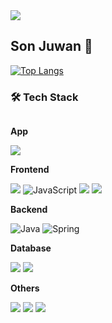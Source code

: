 <img src="https://capsule-render.vercel.app/api?type=waving&color=BDBDC8&height=150&section=header&text=Hansung%20University%&fontSize=30&fontAlign=50&fontColor=000000" />

## Son Juwan 👋

[![Top Langs](https://github-readme-stats.vercel.app/api/top-langs/?username=vvan2&layout=compact&theme=default&langs_count=6)](https://github.com/anuraghazra/github-readme-stats)

### 🛠 Tech Stack

  <div style="display:flex; flex-direction:column; align-items:flex-start;">
  <!-- App -->
    <p><strong>App</strong></p>
    <div>
      <img src="https://img.shields.io/badge/Kotlin-7F52FF?style=for-the-badge&logo=kotlin&logoColor=white">
    </div> 
  <!-- Frontend -->
    <p><strong>Frontend</strong></p>
    <div>
      <img src="https://img.shields.io/badge/React-61DAFB?style=for-the-badge&logo=react&logoColor=white">
      <img src="https://img.shields.io/badge/JavaScript-F7DF1E?style=for-the-badge&logo=javascript&logoColor=white" alt="JavaScript" />
      <img src="https://img.shields.io/badge/HTML5-E34F26?style=for-the-badge&logo=html5&logoColor=white">
      <img src="https://img.shields.io/badge/CSS3-1572B6?style=for-the-badge&logo=css3&logoColor=white">
    </div>
  <!-- Backend -->
    <p><strong>Backend</strong></p>
    <div>
        <img src="https://img.shields.io/badge/Java-ED8B00?style=for-the-badge&logo=openjdk&logoColor=white" alt="Java" />
        <img src="https://img.shields.io/badge/Spring-6DB33F?style=for-the-badge&logo=spring&logoColor=white" alt="Spring" />
    </div>
    <!-- Database -->
    <p><strong>Database</strong></p>
    <div>
        <img src="https://img.shields.io/badge/mysql-4479A1?style=for-the-badge&logo=mysql&logoColor=white"> 
        <img src="https://img.shields.io/badge/firebase-FFCA28?style=for-the-badge&logo=firebase&logoColor=white">
    </div>
    <!-- Others -->
    <p><strong>Others</strong></p>
    <div>
      <img src="https://img.shields.io/badge/C-A8B9CC?style=for-the-badge&logo=c&logoColor=white">
      <img src="https://img.shields.io/badge/C++-00599C?style=for-the-badge&logo=c++&logoColor=white">
      <img src="https://img.shields.io/badge/python-3776AB?style=for-the-badge&logo=python&logoColor=white"> 
    </div><br>
